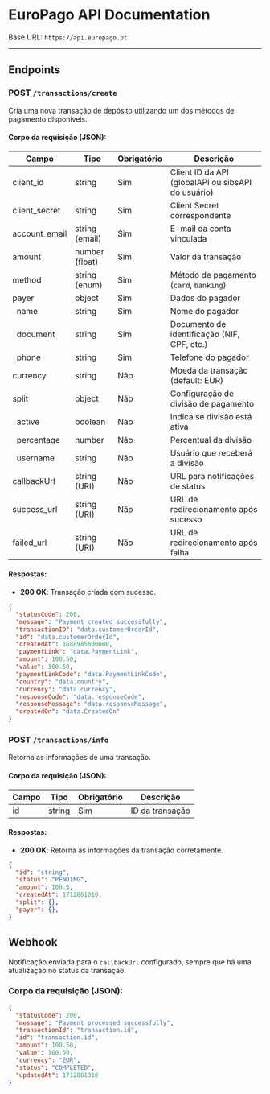 # EuroPago API Documentation

Base URL: `https://api.europago.pt`

---

## Endpoints

### POST `/transactions/create`

Cria uma nova transação de depósito utilizando um dos métodos de pagamento disponíveis.

#### Corpo da requisição (JSON):

| Campo          | Tipo                   | Obrigatório | Descrição                                               |
|----------------|------------------------|-------------|---------------------------------------------------------|
| client_id      | string                 | Sim         | Client ID da API (globalAPI ou sibsAPI do usuário)      |
| client_secret  | string                 | Sim         | Client Secret correspondente                             |
| account_email  | string (email)         | Sim         | E-mail da conta vinculada                                |
| amount         | number (float)         | Sim         | Valor da transação                                       |
| method         | string (enum)          | Sim         | Método de pagamento (`card`, `banking`)|
| payer          | object                 | Sim         | Dados do pagador                                        |
| &nbsp;&nbsp;name     | string                 | Sim         | Nome do pagador                                         |
| &nbsp;&nbsp;document | string                 | Sim         | Documento de identificação (NIF, CPF, etc.)             |
| &nbsp;&nbsp;phone    | string                 | Sim         | Telefone do pagador                                     |
| currency       | string                 | Não         | Moeda da transação (default: EUR)                       |
| split          | object                 | Não         | Configuração de divisão de pagamento                     |
| &nbsp;&nbsp;active    | boolean                | Não         | Indica se divisão está ativa                            |
| &nbsp;&nbsp;percentage| number                 | Não         | Percentual da divisão                                   |
| &nbsp;&nbsp;username  | string                 | Não         | Usuário que receberá a divisão                          |
| callbackUrl    | string (URI)           | Não         | URL para notificações de status                          |
| success_url    | string (URI)           | Não         | URL de redirecionamento após sucesso                    |
| failed_url     | string (URI)           | Não         | URL de redirecionamento após falha                       |

#### Respostas:

- **200 OK**: Transação criada com sucesso.

```json
{
  "statusCode": 200,
  "message": "Payment created successfully",
  "transactionID": "data.customerOrderId",
  "id": "data.customerOrderId",
  "createdAt": 1688985600000,
  "paymentLink": "data.PaymentLink",
  "amount": 100.50,
  "value": 100.50,
  "paymentLinkCode": "data.PaymentLinkCode",
  "country": "data.country",
  "currency": "data.currency",
  "responseCode": "data.responseCode",
  "responseMessage": "data.responseMessage",
  "createdOn": "data.CreatedOn"
}
```

### POST `/transactions/info`

Retorna as informações de uma transação.

#### Corpo da requisição (JSON):

| Campo          | Tipo                   | Obrigatório | Descrição                                               |
|----------------|------------------------|-------------|---------------------------------------------------------|
| id      | string                 | Sim         | ID da transação      |

#### Respostas:

- **200 OK**: Retorna as informações da transação corretamente.

```json
{
  "id": "string",
  "status": "PENDING",
  "amount": 100.5,
  "createdAt": 1712861010,
  "split": {},
  "payer": {},
}
```

## Webhook

Notificação enviada para o `callbackUrl` configurado, sempre que há uma atualização no status da transação.

### Corpo da requisição (JSON):

```json
{
  "statusCode": 200,
  "message": "Payment processed successfully",
  "transactionId": "transaction.id",
  "id": "transaction.id",
  "amount": 100.50,
  "value": 100.50,
  "currency": "EUR",
  "status": "COMPLETED",
  "updatedAt": 1712861310
}
```
